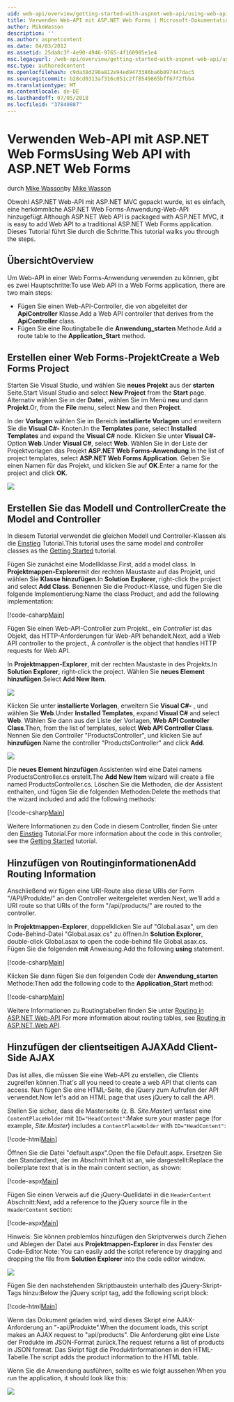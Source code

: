 ```yaml
---
uid: web-api/overview/getting-started-with-aspnet-web-api/using-web-api-with-aspnet-web-forms
title: Verwenden Web-API mit ASP.NET Web Forms | Microsoft-Dokumentation
author: MikeWasson
description: ''
ms.author: aspnetcontent
ms.date: 04/03/2012
ms.assetid: 25da8c3f-4e90-4946-9765-4f160985e1e4
msc.legacyurl: /web-api/overview/getting-started-with-aspnet-web-api/using-web-api-with-aspnet-web-forms
msc.type: authoredcontent
ms.openlocfilehash: c9da38d290a812e94ed9473386ba6b897447dac5
ms.sourcegitcommit: b28cd0313af316c051c2ff8549865bff67f2fbb4
ms.translationtype: MT
ms.contentlocale: de-DE
ms.lasthandoff: 07/05/2018
ms.locfileid: "37840887"
---
```

<a name="using-web-api-with-aspnet-web-forms"></a><span data-ttu-id="4b0ab-102">Verwenden Web-API mit ASP.NET Web Forms</span><span class="sxs-lookup"><span data-stu-id="4b0ab-102">Using Web API with ASP.NET Web Forms</span></span>
====================
<span data-ttu-id="4b0ab-103">durch [Mike Wasson](https://github.com/MikeWasson)</span><span class="sxs-lookup"><span data-stu-id="4b0ab-103">by [Mike Wasson](https://github.com/MikeWasson)</span></span>

<span data-ttu-id="4b0ab-104">Obwohl ASP.NET Web-API mit ASP.NET MVC gepackt wurde, ist es einfach, eine herkömmliche ASP.NET Web Forms-Anwendung-Web-API hinzugefügt.</span><span class="sxs-lookup"><span data-stu-id="4b0ab-104">Although ASP.NET Web API is packaged with ASP.NET MVC, it is easy to add Web API to a traditional ASP.NET Web Forms application.</span></span> <span data-ttu-id="4b0ab-105">Dieses Tutorial führt Sie durch die Schritte.</span><span class="sxs-lookup"><span data-stu-id="4b0ab-105">This tutorial walks you through the steps.</span></span>

## <a name="overview"></a><span data-ttu-id="4b0ab-106">Übersicht</span><span class="sxs-lookup"><span data-stu-id="4b0ab-106">Overview</span></span>

<span data-ttu-id="4b0ab-107">Um Web-API in einer Web Forms-Anwendung verwenden zu können, gibt es zwei Hauptschritte:</span><span class="sxs-lookup"><span data-stu-id="4b0ab-107">To use Web API in a Web Forms application, there are two main steps:</span></span>

- <span data-ttu-id="4b0ab-108">Fügen Sie einen Web-API-Controller, die von abgeleitet der **ApiController** Klasse.</span><span class="sxs-lookup"><span data-stu-id="4b0ab-108">Add a Web API controller that derives from the **ApiController** class.</span></span>
- <span data-ttu-id="4b0ab-109">Fügen Sie eine Routingtabelle die **Anwendung\_starten** Methode.</span><span class="sxs-lookup"><span data-stu-id="4b0ab-109">Add a route table to the **Application\_Start** method.</span></span>

## <a name="create-a-web-forms-project"></a><span data-ttu-id="4b0ab-110">Erstellen einer Web Forms-Projekt</span><span class="sxs-lookup"><span data-stu-id="4b0ab-110">Create a Web Forms Project</span></span>

<span data-ttu-id="4b0ab-111">Starten Sie Visual Studio, und wählen Sie **neues Projekt** aus der **starten** Seite.</span><span class="sxs-lookup"><span data-stu-id="4b0ab-111">Start Visual Studio and select **New Project** from the **Start** page.</span></span> <span data-ttu-id="4b0ab-112">Alternativ wählen Sie in der **Datei** , wählen Sie im Menü **neu** und dann **Projekt**.</span><span class="sxs-lookup"><span data-stu-id="4b0ab-112">Or, from the **File** menu, select **New** and then **Project**.</span></span>

<span data-ttu-id="4b0ab-113">In der **Vorlagen** wählen Sie im Bereich **installierte Vorlagen** und erweitern Sie die **Visual C#-** Knoten.</span><span class="sxs-lookup"><span data-stu-id="4b0ab-113">In the **Templates** pane, select **Installed Templates** and expand the **Visual C#** node.</span></span> <span data-ttu-id="4b0ab-114">Klicken Sie unter **Visual C#-** Option **Web**.</span><span class="sxs-lookup"><span data-stu-id="4b0ab-114">Under **Visual C#**, select **Web**.</span></span> <span data-ttu-id="4b0ab-115">Wählen Sie in der Liste der Projektvorlagen das Projekt **ASP.NET Web Forms-Anwendung**.</span><span class="sxs-lookup"><span data-stu-id="4b0ab-115">In the list of project templates, select **ASP.NET Web Forms Application**.</span></span> <span data-ttu-id="4b0ab-116">Geben Sie einen Namen für das Projekt, und klicken Sie auf **OK**.</span><span class="sxs-lookup"><span data-stu-id="4b0ab-116">Enter a name for the project and click **OK**.</span></span>

![](using-web-api-with-aspnet-web-forms/_static/image1.png)

## <a name="create-the-model-and-controller"></a><span data-ttu-id="4b0ab-117">Erstellen Sie das Modell und Controller</span><span class="sxs-lookup"><span data-stu-id="4b0ab-117">Create the Model and Controller</span></span>

<span data-ttu-id="4b0ab-118">In diesem Tutorial verwendet die gleichen Modell und Controller-Klassen als die [Einstieg](tutorial-your-first-web-api.md) Tutorial.</span><span class="sxs-lookup"><span data-stu-id="4b0ab-118">This tutorial uses the same model and controller classes as the [Getting Started](tutorial-your-first-web-api.md) tutorial.</span></span>

<span data-ttu-id="4b0ab-119">Fügen Sie zunächst eine Modellklasse.</span><span class="sxs-lookup"><span data-stu-id="4b0ab-119">First, add a model class.</span></span> <span data-ttu-id="4b0ab-120">In **Projektmappen-Explorer**mit der rechten Maustaste auf das Projekt, und wählen Sie **Klasse hinzufügen**.</span><span class="sxs-lookup"><span data-stu-id="4b0ab-120">In **Solution Explorer**, right-click the project and select **Add Class**.</span></span> <span data-ttu-id="4b0ab-121">Benennen Sie die Product-Klasse, und fügen Sie die folgende Implementierung:</span><span class="sxs-lookup"><span data-stu-id="4b0ab-121">Name the class Product, and add the following implementation:</span></span>

[!code-csharp[Main](using-web-api-with-aspnet-web-forms/samples/sample1.cs)]

<span data-ttu-id="4b0ab-122">Fügen Sie einen Web-API-Controller zum Projekt., ein *Controller* ist das Objekt, das HTTP-Anforderungen für Web-API behandelt.</span><span class="sxs-lookup"><span data-stu-id="4b0ab-122">Next, add a Web API controller to the project., A *controller* is the object that handles HTTP requests for Web API.</span></span>

<span data-ttu-id="4b0ab-123">In **Projektmappen-Explorer**, mit der rechten Maustaste in des Projekts.</span><span class="sxs-lookup"><span data-stu-id="4b0ab-123">In **Solution Explorer**, right-click the project.</span></span> <span data-ttu-id="4b0ab-124">Wählen Sie **neues Element hinzufügen**.</span><span class="sxs-lookup"><span data-stu-id="4b0ab-124">Select **Add New Item**.</span></span>

![](using-web-api-with-aspnet-web-forms/_static/image2.png)

<span data-ttu-id="4b0ab-125">Klicken Sie unter **installierte Vorlagen**, erweitern Sie **Visual C#-** , und wählen Sie **Web**.</span><span class="sxs-lookup"><span data-stu-id="4b0ab-125">Under **Installed Templates**, expand **Visual C#** and select **Web**.</span></span> <span data-ttu-id="4b0ab-126">Wählen Sie dann aus der Liste der Vorlagen, **Web API Controller Class**.</span><span class="sxs-lookup"><span data-stu-id="4b0ab-126">Then, from the list of templates, select **Web API Controller Class**.</span></span> <span data-ttu-id="4b0ab-127">Nennen Sie den Controller "ProductsController", und klicken Sie auf **hinzufügen**.</span><span class="sxs-lookup"><span data-stu-id="4b0ab-127">Name the controller "ProductsController" and click **Add**.</span></span>

![](using-web-api-with-aspnet-web-forms/_static/image3.png)

<span data-ttu-id="4b0ab-128">Die **neues Element hinzufügen** Assistenten wird eine Datei namens ProductsController.cs erstellt.</span><span class="sxs-lookup"><span data-stu-id="4b0ab-128">The **Add New Item** wizard will create a file named ProductsController.cs.</span></span> <span data-ttu-id="4b0ab-129">Löschen Sie die Methoden, die der Assistent enthalten, und fügen Sie die folgenden Methoden:</span><span class="sxs-lookup"><span data-stu-id="4b0ab-129">Delete the methods that the wizard included and add the following methods:</span></span>

[!code-csharp[Main](using-web-api-with-aspnet-web-forms/samples/sample2.cs)]

<span data-ttu-id="4b0ab-130">Weitere Informationen zu den Code in diesem Controller, finden Sie unter den [Einstieg](tutorial-your-first-web-api.md) Tutorial.</span><span class="sxs-lookup"><span data-stu-id="4b0ab-130">For more information about the code in this controller, see the [Getting Started](tutorial-your-first-web-api.md) tutorial.</span></span>

## <a name="add-routing-information"></a><span data-ttu-id="4b0ab-131">Hinzufügen von Routinginformationen</span><span class="sxs-lookup"><span data-stu-id="4b0ab-131">Add Routing Information</span></span>

<span data-ttu-id="4b0ab-132">Anschließend wir fügen eine URI-Route also diese URIs der Form &quot;/API/Produkte/&quot; an den Controller weitergeleitet werden.</span><span class="sxs-lookup"><span data-stu-id="4b0ab-132">Next, we'll add a URI route so that URIs of the form &quot;/api/products/&quot; are routed to the controller.</span></span>

<span data-ttu-id="4b0ab-133">In **Projektmappen-Explorer**, doppelklicken Sie auf "Global.asax", um den Code-Behind-Datei "Global.asax.cs" zu öffnen.</span><span class="sxs-lookup"><span data-stu-id="4b0ab-133">In **Solution Explorer**, double-click Global.asax to open the code-behind file Global.asax.cs.</span></span> <span data-ttu-id="4b0ab-134">Fügen Sie die folgenden **mit** Anweisung.</span><span class="sxs-lookup"><span data-stu-id="4b0ab-134">Add the following **using** statement.</span></span>

[!code-csharp[Main](using-web-api-with-aspnet-web-forms/samples/sample3.cs)]

<span data-ttu-id="4b0ab-135">Klicken Sie dann fügen Sie den folgenden Code der **Anwendung\_starten** Methode:</span><span class="sxs-lookup"><span data-stu-id="4b0ab-135">Then add the following code to the **Application\_Start** method:</span></span>

[!code-csharp[Main](using-web-api-with-aspnet-web-forms/samples/sample4.cs)]

<span data-ttu-id="4b0ab-136">Weitere Informationen zu Routingtabellen finden Sie unter [Routing in ASP.NET Web-API](../web-api-routing-and-actions/routing-in-aspnet-web-api.md).</span><span class="sxs-lookup"><span data-stu-id="4b0ab-136">For more information about routing tables, see [Routing in ASP.NET Web API](../web-api-routing-and-actions/routing-in-aspnet-web-api.md).</span></span>

## <a name="add-client-side-ajax"></a><span data-ttu-id="4b0ab-137">Hinzufügen der clientseitigen AJAX</span><span class="sxs-lookup"><span data-stu-id="4b0ab-137">Add Client-Side AJAX</span></span>

<span data-ttu-id="4b0ab-138">Das ist alles, die müssen Sie eine Web-API zu erstellen, die Clients zugreifen können.</span><span class="sxs-lookup"><span data-stu-id="4b0ab-138">That's all you need to create a web API that clients can access.</span></span> <span data-ttu-id="4b0ab-139">Nun fügen Sie eine HTML-Seite, die jQuery zum Aufrufen der API verwendet.</span><span class="sxs-lookup"><span data-stu-id="4b0ab-139">Now let's add an HTML page that uses jQuery to call the API.</span></span>

<span data-ttu-id="4b0ab-140">Stellen Sie sicher, dass die Masterseite (z. B. *Site.Master*) umfasst eine `ContentPlaceHolder` mit `ID="HeadContent"`:</span><span class="sxs-lookup"><span data-stu-id="4b0ab-140">Make sure your master page (for example, *Site.Master*) includes a `ContentPlaceHolder` with `ID="HeadContent"`:</span></span>

[!code-html[Main](using-web-api-with-aspnet-web-forms/samples/sample8.html)]

<span data-ttu-id="4b0ab-141">Öffnen Sie die Datei "default.aspx".</span><span class="sxs-lookup"><span data-stu-id="4b0ab-141">Open the file Default.aspx.</span></span> <span data-ttu-id="4b0ab-142">Ersetzen Sie den Standardtext, der im Abschnitt Inhalt ist an, wie dargestellt:</span><span class="sxs-lookup"><span data-stu-id="4b0ab-142">Replace the boilerplate text that is in the main content section, as shown:</span></span>

[!code-aspx[Main](using-web-api-with-aspnet-web-forms/samples/sample5.aspx)]

<span data-ttu-id="4b0ab-143">Fügen Sie einen Verweis auf die jQuery-Quelldatei in die `HeaderContent` Abschnitt:</span><span class="sxs-lookup"><span data-stu-id="4b0ab-143">Next, add a reference to the jQuery source file in the `HeaderContent` section:</span></span>

[!code-aspx[Main](using-web-api-with-aspnet-web-forms/samples/sample6.aspx?highlight=2)]

<span data-ttu-id="4b0ab-144">Hinweis: Sie können problemlos hinzufügen den Skriptverweis durch Ziehen und Ablegen der Datei aus **Projektmappen-Explorer** in das Fenster des Code-Editor.</span><span class="sxs-lookup"><span data-stu-id="4b0ab-144">Note: You can easily add the script reference by dragging and dropping the file from **Solution Explorer** into the code editor window.</span></span>

![](using-web-api-with-aspnet-web-forms/_static/image4.png)

<span data-ttu-id="4b0ab-145">Fügen Sie den nachstehenden Skriptbaustein unterhalb des jQuery-Skript-Tags hinzu:</span><span class="sxs-lookup"><span data-stu-id="4b0ab-145">Below the jQuery script tag, add the following script block:</span></span>

[!code-html[Main](using-web-api-with-aspnet-web-forms/samples/sample7.html)]

<span data-ttu-id="4b0ab-146">Wenn das Dokument geladen wird, wird dieses Skript eine AJAX-Anforderung an &quot;-api/Produkte&quot;.</span><span class="sxs-lookup"><span data-stu-id="4b0ab-146">When the document loads, this script makes an AJAX request to &quot;api/products&quot;.</span></span> <span data-ttu-id="4b0ab-147">Die Anforderung gibt eine Liste der Produkte im JSON-Format zurück.</span><span class="sxs-lookup"><span data-stu-id="4b0ab-147">The request returns a list of products in JSON format.</span></span> <span data-ttu-id="4b0ab-148">Das Skript fügt die Produktinformationen in den HTML-Tabelle.</span><span class="sxs-lookup"><span data-stu-id="4b0ab-148">The script adds the product information to the HTML table.</span></span>

<span data-ttu-id="4b0ab-149">Wenn Sie die Anwendung ausführen, sollte es wie folgt aussehen:</span><span class="sxs-lookup"><span data-stu-id="4b0ab-149">When you run the application, it should look like this:</span></span>

![](using-web-api-with-aspnet-web-forms/_static/image5.png)

